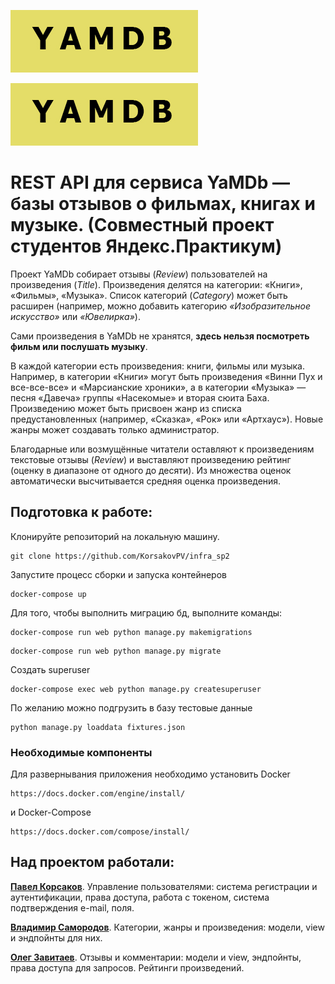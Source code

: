 ![YAMDB banner](/static/%D0%91%D0%B5%D0%B7%20%D0%B8%D0%BC%D0%B5%D0%BD%D0%B8-1.jpg)

![YAMDB banner](/static/%D0%91%D0%B5%D0%B7%20%D0%B8%D0%BC%D0%B5%D0%BD%D0%B8-1.jpg)


# REST API для сервиса YaMDb — базы отзывов о фильмах, книгах и музыке. (Совместный проект студентов Яндекс.Практикум)

Проект YaMDb собирает отзывы (*Review*) пользователей на произведения (*Title*). Произведения делятся на категории: «Книги», «Фильмы», «Музыка». Список категорий (*Category*) может быть расширен (например, можно добавить категорию *«Изобразительное искусство»* или *«Ювелирка»*).

Сами произведения в YaMDb не хранятся, **здесь нельзя посмотреть фильм или послушать музыку**.

В каждой категории есть произведения: книги, фильмы или музыка. Например, в категории «Книги» могут быть произведения «Винни Пух и все-все-все» и «Марсианские хроники», а в категории «Музыка» — песня «Давеча» группы «Насекомые» и вторая сюита Баха. Произведению может быть присвоен жанр из списка предустановленных (например, «Сказка», «Рок» или «Артхаус»). Новые жанры может создавать только администратор.

Благодарные или возмущённые читатели оставляют к произведениям текстовые отзывы (*Review*) и выставляют произведению рейтинг (оценку в диапазоне от одного до десяти). Из множества оценок автоматически высчитывается средняя оценка произведения.

## Подготовка к работе:

Клонируйте репозиторий на локальную машину.
```
git clone https://github.com/KorsakovPV/infra_sp2
```
Запустите процесс сборки и запуска контейнеров
```
docker-compose up
```
Для того, чтобы выполнить миграцию бд, выполните команды:
```
docker-compose run web python manage.py makemigrations
```
```
docker-compose run web python manage.py migrate
```
Создать superuser
```
docker-compose exec web python manage.py createsuperuser
```
По желанию можно подгрузить в базу тестовые данные
```
python manage.py loaddata fixtures.json
```

### Необходимые компоненты

Для развернывания приложения необходимо установить
Docker
```
https://docs.docker.com/engine/install/
```
и Docker-Compose
```
https://docs.docker.com/compose/install/
```

## Над проектом работали:
**[Павел Корсаков](https://github.com/KorsakovPV)**. Управление пользователями: система регистрации и аутентификации, права доступа, работа с токеном, система подтверждения e-mail, поля.

**[Владимир Самородов](https://github.com/Jejevkin)**.  Категории, жанры и произведения: модели, view и эндпойнты для них.

**[Олег Завитаев](https://github.com/TheZavitaev)**. Отзывы и комментарии: модели и view, эндпойнты, права доступа для запросов. Рейтинги произведений.

